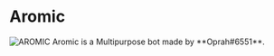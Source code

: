 # Aromic
<picture>
 <source media="(prefers-color-scheme: dark)" srcset="https://github.com/MinecraftClyde/Aromic/assets/86510898/f85c5845-83ba-4eca-a5c5-1081dc45ff79">
 <source media="(prefers-color-scheme: light)" srcset=https://github.com/MinecraftClyde/Aromic/assets/86510898/4057cbfb-8fc9-4a05-8dc1-831255359d10">
 <img alt="AROMIC" src="https://github.com/MinecraftClyde/Aromic/assets/86510898/e4159768-3479-46a3-9115-67b92e292f72">
</picture>
Aromic is a Multipurpose bot made by **Oprah#6551**.

